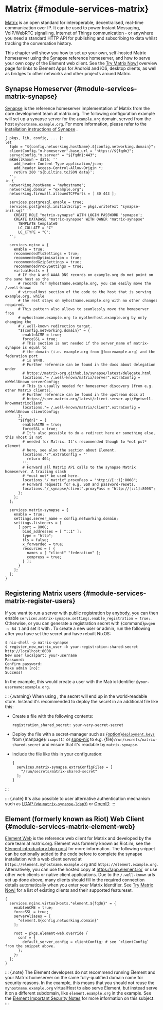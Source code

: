 # Matrix {#module-services-matrix}

[Matrix](https://matrix.org/) is an open standard for
interoperable, decentralised, real-time communication over IP. It can be used
to power Instant Messaging, VoIP/WebRTC signalling, Internet of Things
communication - or anywhere you need a standard HTTP API for publishing and
subscribing to data whilst tracking the conversation history.

This chapter will show you how to set up your own, self-hosted Matrix
homeserver using the Synapse reference homeserver, and how to serve your own
copy of the Element web client. See the
[Try Matrix Now!](https://matrix.org/docs/projects/try-matrix-now.html)
overview page for links to Element Apps for Android and iOS,
desktop clients, as well as bridges to other networks and other projects
around Matrix.

## Synapse Homeserver {#module-services-matrix-synapse}

[Synapse](https://github.com/matrix-org/synapse) is
the reference homeserver implementation of Matrix from the core development
team at matrix.org. The following configuration example will set up a
synapse server for the `example.org` domain, served from
the host `myhostname.example.org`. For more information,
please refer to the
[installation instructions of Synapse](https://matrix-org.github.io/synapse/latest/setup/installation.html) .
```
{ pkgs, lib, config, ... }:
let
  fqdn = "${config.networking.hostName}.${config.networking.domain}";
  clientConfig."m.homeserver".base_url = "https://${fqdn}";
  serverConfig."m.server" = "${fqdn}:443";
  mkWellKnown = data: ''
    add_header Content-Type application/json;
    add_header Access-Control-Allow-Origin *;
    return 200 '${builtins.toJSON data}';
  '';
in {
  networking.hostName = "myhostname";
  networking.domain = "example.org";
  networking.firewall.allowedTCPPorts = [ 80 443 ];

  services.postgresql.enable = true;
  services.postgresql.initialScript = pkgs.writeText "synapse-init.sql" ''
    CREATE ROLE "matrix-synapse" WITH LOGIN PASSWORD 'synapse';
    CREATE DATABASE "matrix-synapse" WITH OWNER "matrix-synapse"
      TEMPLATE template0
      LC_COLLATE = "C"
      LC_CTYPE = "C";
  '';

  services.nginx = {
    enable = true;
    recommendedTlsSettings = true;
    recommendedOptimisation = true;
    recommendedGzipSettings = true;
    recommendedProxySettings = true;
    virtualHosts = {
      # If the A and AAAA DNS records on example.org do not point on the same host as the
      # records for myhostname.example.org, you can easily move the /.well-known
      # virtualHost section of the code to the host that is serving example.org, while
      # the rest stays on myhostname.example.org with no other changes required.
      # This pattern also allows to seamlessly move the homeserver from
      # myhostname.example.org to myotherhost.example.org by only changing the
      # /.well-known redirection target.
      "${config.networking.domain}" = {
        enableACME = true;
        forceSSL = true;
        # This section is not needed if the server_name of matrix-synapse is equal to
        # the domain (i.e. example.org from @foo:example.org) and the federation port
        # is 8448.
        # Further reference can be found in the docs about delegation under
        # https://matrix-org.github.io/synapse/latest/delegate.html
        locations."= /.well-known/matrix/server".extraConfig = mkWellKnown serverConfig;
        # This is usually needed for homeserver discovery (from e.g. other Matrix clients).
        # Further reference can be found in the upstream docs at
        # https://spec.matrix.org/latest/client-server-api/#getwell-knownmatrixclient
        locations."= /.well-known/matrix/client".extraConfig = mkWellKnown clientConfig;
      };
      "${fqdn}" = {
        enableACME = true;
        forceSSL = true;
        # It's also possible to do a redirect here or something else, this vhost is not
        # needed for Matrix. It's recommended though to *not put* element
        # here, see also the section about Element.
        locations."/".extraConfig = ''
          return 404;
        '';
        # Forward all Matrix API calls to the synapse Matrix homeserver. A trailing slash
        # *must not* be used here.
        locations."/_matrix".proxyPass = "http://[::1]:8008";
        # Forward requests for e.g. SSO and password-resets.
        locations."/_synapse/client".proxyPass = "http://[::1]:8008";
      };
    };
  };

  services.matrix-synapse = {
    enable = true;
    settings.server_name = config.networking.domain;
    settings.listeners = [
      { port = 8008;
        bind_addresses = [ "::1" ];
        type = "http";
        tls = false;
        x_forwarded = true;
        resources = [ {
          names = [ "client" "federation" ];
          compress = true;
        } ];
      }
    ];
  };
}
```

## Registering Matrix users {#module-services-matrix-register-users}

If you want to run a server with public registration by anybody, you can
then enable `services.matrix-synapse.settings.enable_registration = true;`.
Otherwise, or you can generate a registration secret with
{command}`pwgen -s 64 1` and set it with
[](#opt-services.matrix-synapse.settings.registration_shared_secret).
To create a new user or admin, run the following after you have set the secret
and have rebuilt NixOS:
```ShellSession
$ nix-shell -p matrix-synapse
$ register_new_matrix_user -k your-registration-shared-secret http://localhost:8008
New user localpart: your-username
Password:
Confirm password:
Make admin [no]:
Success!
```
In the example, this would create a user with the Matrix Identifier
`@your-username:example.org`.

::: {.warning}
When using [](#opt-services.matrix-synapse.settings.registration_shared_secret), the secret
will end up in the world-readable store. Instead it's recommended to deploy the secret
in an additional file like this:

  - Create a file with the following contents:

    ```
    registration_shared_secret: your-very-secret-secret
    ```
  - Deploy the file with a secret-manager such as
    [{option}`deployment.keys`](https://nixops.readthedocs.io/en/latest/overview.html#managing-keys)
    from {manpage}`nixops(1)` or [sops-nix](https://github.com/Mic92/sops-nix/) to
    e.g. {file}`/run/secrets/matrix-shared-secret` and ensure that it's readable
    by `matrix-synapse`.
  - Include the file like this in your configuration:

    ```
    {
      services.matrix-synapse.extraConfigFiles = [
        "/run/secrets/matrix-shared-secret"
      ];
    }
    ```
:::

::: {.note}
It's also possible to user alternative authentication mechanism such as
[LDAP (via `matrix-synapse-ldap3`)](https://github.com/matrix-org/matrix-synapse-ldap3)
or [OpenID](https://matrix-org.github.io/synapse/latest/openid.html).
:::

## Element (formerly known as Riot) Web Client {#module-services-matrix-element-web}

[Element Web](https://github.com/vector-im/riot-web/) is
the reference web client for Matrix and developed by the core team at
matrix.org. Element was formerly known as Riot.im, see the
[Element introductory blog post](https://element.io/blog/welcome-to-element/)
for more information. The following snippet can be optionally added to the code before
to complete the synapse installation with a web client served at
`https://element.myhostname.example.org` and
`https://element.example.org`. Alternatively, you can use the hosted
copy at <https://app.element.io/>,
or use other web clients or native client applications. Due to the
`/.well-known` urls set up done above, many clients should
fill in the required connection details automatically when you enter your
Matrix Identifier. See
[Try Matrix Now!](https://matrix.org/docs/projects/try-matrix-now.html)
for a list of existing clients and their supported featureset.
```
{
  services.nginx.virtualHosts."element.${fqdn}" = {
    enableACME = true;
    forceSSL = true;
    serverAliases = [
      "element.${config.networking.domain}"
    ];

    root = pkgs.element-web.override {
      conf = {
        default_server_config = clientConfig; # see `clientConfig` from the snippet above.
      };
    };
  };
}
```

::: {.note}
The Element developers do not recommend running Element and your Matrix
homeserver on the same fully-qualified domain name for security reasons. In
the example, this means that you should not reuse the
`myhostname.example.org` virtualHost to also serve Element,
but instead serve it on a different subdomain, like
`element.example.org` in the example. See the
[Element Important Security Notes](https://github.com/vector-im/element-web/tree/v1.10.0#important-security-notes)
for more information on this subject.
:::
